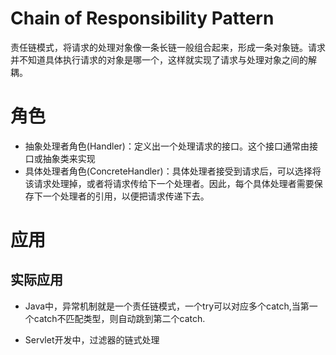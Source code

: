 # Chain of Responsibility Pattern
责任链模式，将请求的处理对象像一条长链一般组合起来，形成一条对象链。请求并不知道具体执行请求的对象是哪一个，这样就实现了请求与处理对象之间的解耦。

# 角色
* 抽象处理者角色(Handler)：定义出一个处理请求的接口。这个接口通常由接口或抽象类来实现
* 具体处理者角色(ConcreteHandler)：具体处理者接受到请求后，可以选择将该请求处理掉，或者将请求传给下一个处理者。因此，每个具体处理者需要保存下一个处理者的引用，以便把请求传递下去。
# 应用

## 实际应用
* Java中，异常机制就是一个责任链模式，一个try可以对应多个catch,当第一个catch不匹配类型，则自动跳到第二个catch.

* Servlet开发中，过滤器的链式处理

